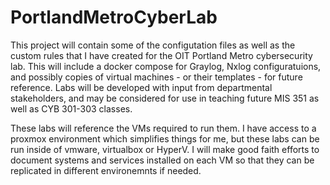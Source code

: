 # PortlandMetroCyberLab
This project will contain some of the configutation files as well as the custom rules that I have created for the OIT Portland Metro cybersecurity lab.
This will include a docker compose for Graylog, Nxlog configuratuions, and possibly copies of virtual machines - or their templates - for future reference.
Labs will be developed with input from departmental stakeholders, and may be considered for use in teaching future MIS 351 as well as CYB 301-303 classes.

These labs will reference the VMs required to run them. I have access to a proxmox environment which simplifies things for me, but these labs can be run inside of vmware, virtualbox or HyperV.
I will make good faith efforts to document systems and services installed on each VM so that they can be replicated in different environemnts if needed.

